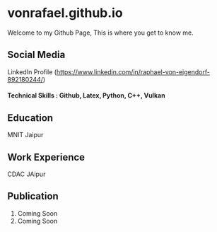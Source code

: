# vonrafael.github.io
Welcome to my Github Page, This is where you get to know me.
## Social Media
LinkedIn Profile (https://www.linkedin.com/in/raphael-von-eigendorf-892180244/)
#### Technical Skills : Github, Latex, Python, C++, Vulkan
## Education 
MNIT Jaipur
## Work Experience
CDAC JAipur
## Publication
  1. Coming Soon
  2. Coming Soon


